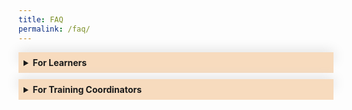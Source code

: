 ```yaml
---
title: FAQ
permalink: /faq/
---
```

<style>
.Accordion-Paragraph {
	 font-size: 1em;
	 margin-left: 0.5em;
	 margin-right: 0.5em;
	 margin-top: 2em;
	}
	
	summary {
		background-color: #f7dbbe;
		padding:8px;
		margin-bottom: -20px;
		font-weight: bold;
		transition: all 0.5s ease;
	}
	
	summary:hover{
		cursor: pointer;
		color: white;
		background-color: #F68B1F;
		
	}
	
	details[open] {
		background-color: #f7f0f0;

	}
	
details {
		box-shadow: 0px 0px 20px #d4d4d4;
		margin-top: 1em;
		margin-bottom: 2.2em;
	}

.mini-header {
	font-weight: bold;
	
	}


</style>

<details><summary>For Learners</summary>
	<div class="Accordion-Paragraph">
		<p>Find out how to register for programmes here.</p>
		<h4>Register for a Programme:</h4>
		<p class="mini-header">Searching for a programme</p> 
		<p>
	You can search for your preferred programmes on CSC’s Programme Portal. You will be able to filter your search by Domain, Programme Type, Audience, Duration, Period and Cost. To filter by Domain, click on the “Discover Our Programmes” button at the top of the page. A small pop-out window will appear, and you can select your preferred domains when you click on the “Select a Domain” field. The other filters are found at the left-hand side of the page where the programmes are listed.
</p>
		<p class="mini-header">No suitable data for the programme you wish to register</p>
		<p>Sign up at 'Add to Watchlist' to get a notification when the next available run is published on the programme portal.</p>
		<p class="mini-header">How to Register</p>
		<p>You can register via our <a href="https://register.csc.gov.sg/">CSC programme portal</a>. navigate to your desired programme, and click on the "Apply Now” button. Your Training Coordinator has up to 3 working days to approve your registration request. Once it’s been approved, you’ll receive an email notification.&nbsp;&nbsp;

Note: To attend milestone programmes, you have to be nominated by your agency. Contact your Training Coordinator to find out more.</p>
		<p class="mini-header">When to Register</p>
		<p>Register for a programme at least 1 month before the start date. Most programmes accept registrations on a first-come, first-serve basis, so it’s better to register early. Pro tip:&nbsp; Registration normally closes 5 working days before each programme’s start date, unless otherwise stated.</p>
		<p class="mini-header">Confirming your Registration</p>
		<p>We’ll let you know about your registration status 2 to 3 weeks before the programme starts. Once your registration is confirmed, we’ll send you a Programme Placement Letter (PPL) via email. The PPL will contain administrative details of your programme. While we’ll always do our best to confirm your registration as early as possible, sometimes classes are postponed or cancelled due to unforeseen circumstances.</p>
		<p class="mini-header">Learning with Disabilities</p>
		<p>The Civil Service College is committed to creating a learning environment that meets the diverse needs of its participants. If you anticipate or experience any barriers to learning in the programme you are interested in, please feel free to discuss your concerns with your Training Coordinator and CSC’s Customer Experience Team. Learners with disabilities may also wish to work with your Training Coordinator and CSC’s Customer Experience Team to discuss options to improve the learning experience for you. Please also let us know what level of assistance you prefer.</p>
		<h4>Attending Your Programme:</h4>
		<p class="mini-header">Let Us Know You’re Here</p>
		<p>Simply scan your NRIC, driving licence or staff pass at any of our kiosks conveniently located throughout CSC. If you have any other form of identification with your NRIC barcode on it, that'll work too.</p>
		<p class="mini-header">Where to Find the Kiosks</p>
		<p>
			There are 10 Kiosks conveniently located throughout CSC:
		</p><ul>
			<li>Level 1 - 4 kiosks</li>
			<li>Level 2 - 1 kiosk</li>
			<li>Level 3 - 3 kiosks</li>
			<li>Level 4 - 1 kiosk</li>
			<li>Level 5 - 1 kiosk</li>
		</ul>
		You may scan your ID at any kiosk - it doesn't matter where your class is being held.
		<p></p>
		<p class="mini-header">How Many Times to Scan</p>
		<p>You only need to scan your ID once per day. If your class takes place over a few days, you'll need to scan your ID on each and every day.</p>
		<p class="mini-header">I Didn’t Bring Any ID</p>
		<p>You can manually enter your NRIC number at any kiosk to let us know you're here.</p>
		<p class="mini-header">I Forgot to Scan My ID</p>
		<p>Unfortunately, this would mean you will not receive your e-certificate for the class.</p>
		<p class="mini-header">Name Labels</p>
		<p>After you've scanned your ID, a personalised name label will be printed for you. For security purposes, you must display your name label prominently at all times when in CSC.</p>
		<p class="mini-header">My Label Went Missing</p>
		<p>You can reprint your name label if you need to. You can do so at any time between 8.00am to 5.15pm on the day of your class.</p>
		<p class="mini-header">I’m Replacing My Colleague</p>
		<p>Contact your Training Coordinator to find out the title or code of the programme you are supposed to attend. Once you have that information, you can enter it any of the kiosks to e-register your attendance. The kiosk will prompt you to key in the name of the colleague you are replacing, so please have this information ready as well.</p>
		<p class="mini-header">The Colleague I’m Replacing Has Turned Up for Class</p>
		<p>Please double check with your Training Coordinator. If you still need to replace your colleague, please approach the Course Administrator or Trainer for further assistance.</p>
		<p class="mini-header">I’ve Been Replaced By Mistake</p>
		<p>Please verify with your Training Coordinator or contact us for further assistance.</p>
		<h4>Cancelling Your Registration:</h4>
		<p class="mini-header">Cancelling your application before Training Coordinator (TC) approval</p>
		<p>You may cancel an application that your TC has not yet approved on the portal directly under the “Check Application Staus” page by clicking on the “Withdraw” button on the relevant application under the “Pending Applications” section.   </p>
		<p class="mini-header">Sending a Replacement</p>
		<p>For most programmes, we’re happy to let your colleague replace you at no extra charge. We strongly encourage you to select a colleague with a similar profile, so he or she can fully benefit from the programme.<br>Email us at <a href="mailto:cscollege@cscollege.gov.sg">cscollege@cscollege.gov.sg</a> at least 5 working days before the programme starts. Include the following:
		</p><ul>
			<li>Your name</li>
			<li>Programme title</li>
			<li>Programme date(s)</li>
			<li>Your replacement’s details:</li>
			<ol>
				<li>Name</li>
				<li>NRIC</li>
				<li>Email Address</li>
				<li>Department</li>
		 </ol>
		</ul>
	Note: For programmes that require pre-coursework or screening, we’ll let you know if your request to send a replacement is successful.
		<p class="mini-header">Withdrawing Your Registration</p>
		<p>If you can’t find a colleague to replace you, or if the programme doesn’t allow for it, you’ll need to withdraw your registration. To do so, email us at cscollege@cscollege.gov.sg at least 3 weeks before the programme starts to avoid any penalty charges.&nbsp;
<br>
If you withdraw your registration less than 3 weeks before the programme starts, a withdrawal fee will be incurred (equivalent to 25% of the programme fee).&nbsp;
<br>
If you don’t withdraw your registration at all, you’ll be considered absent and the full programme fee will be charged.</p>
	
	
</div>
	</details>
	
<details><summary>For Training Coordinators</summary>
		<div class="Accordion-Paragraph">
			<p>Find out how to manage your Training Coordinator account, register your officers for programmes and request for in-house training.</p>
			<h4>Managing Your Training Coordinator Account</h4>
			<p class="mini-header">Creating An Account</p>
			<p>Email us at <a href="mailto:cscollege@cscollege.gov.sg">cscollege@cscollege.gov.sg</a>with the following information:</p>
<ul>
  <li>Name</li>
  <li>NRIC</li>
  <li>Email address</li>
  <li>Contact number</li>
  <li>Designation</li>
  <li>Organisation</li>
			</ul>
		<p class="mini-header">Update Your Agency's Contact List</p>
			<p>Email us <a href="mailto:cscollege@cscollege.gov.sg">cscollege@cscollege.gov.sg</a> with the updates.</p>
			<h4>Registering Your Officers for Programmes</h4>
			<p class="mini-header">Individual or Bulk Registration</p>
			<p>You can register up to 4 officers per agency for each run of a programme. However, this number may vary based on the programme. Keep this in mind when registering your officers for programmes. We’ll contact you if we’re unable to accept all or some of your registrations.&nbsp;&nbsp;

Pro tip: You can also use the Individual or Bulk Registration function to register yourself for programmes.</p>
			<p class="mini-header">Registration Closing Dates</p>
			<p>Registration normally closes 5 working days before the start date, unless otherwise stated. If your officer chooses to register just before the closing date, you may need to submit the application directly on their behalf to avoid unsuccessful registration. </p>
			<p class="mini-header">Reviewing Your Officer’s Registration</p>
			<p>When your officer registers for a programme, you have up to 3 working days to review and approve the registration request. Once you’ve approved it, your officer will be notified via email. However, if you register on an officer’s behalf, there is no review or approval required.</p>
			<p class="mini-header">Unable to Review Registrations in Time</p>
			<p>If you don’t respond to a registration request by the end of the second day, it will be routed to your Covering TC. Both the officer and you will be cc-ed in the email to your Covering TC. Any registration request not approved after 3 days will lapse and cannot be reactivated. The officer can re-submit a new application if their application has lapsed.</p>
			<p class="mini-header">How to set “Covering Training Coordinator (TC)”</p>
			<p>A Covering TC is another TC whom a pending application would be routed to for approval, if the selected TC does not approve the application by the end of the second day. You can set your Covering TC on the “Profile” page by clicking on the “Covering TC” button.&nbsp;

Note: Only one Covering TC can be assigned to each TC.</p>
			<p class="mini-header">Registration Status</p>
					<p>We’ll email the officer and you about the registration status 2 to 3 weeks before the programme starts. If registration is successful:             </p><ul>
			<li>The officer will receive a Programme Placement Letter (PPL).</li>
			<li>You will receive a PPL summary for each programme. It lists the officers from your agency attending the programme.</li>
		</ul>
		Note: Whenever possible, we will send the PPLs as soon as the programme is confirmed. In most cases, we can only confirm the programme 3 weeks before it starts.
			<p></p>
			<p class="mini-header">Contacting Us</p>
	<p>You can reach us in many ways. Find out more on our <a href="/contact-us">Contact Us page.</a></p>
		<h4>Attendance of Your Officers</h4>
	<p class="mini-header">Let Us Know They’re Here</p>
			<p>Your officers simply need to scan NRIC, driving licence or staff pass at any of the kiosks conveniently located throughout CSC.</p>
	<p class="mini-header">What to Bring</p>
			<p>Your officers will need to bring any form of identification with their NRIC barcode on it, such as their NRIC, driving licence or staff pass. If there is no form of identification, the officer can manually enter their NRIC number at any of the kiosks. </p>
	<p class="mini-header">Name Labels for Officers</p>
			<p>After scanning, a personalised name label will be printed. For security purposes, your officers must display their name labels prominently at all times when in CSC. Name labels can be re-printed if requested (anytime between 8.00am to 5.15pm)</p>
	<p class="mini-header">Sending a Replacement Officer</p>
			<p>Please notify us at <a href="mailto:cscollege@cscollege.gov.sg">cscollege@cscollege.gov.sg</a> with the details of the replacement(s) at least 5 working days before the class starts. </p>
	<p class="mini-header">What the Replacing Officer Needs to Know </p>
			<p>All officers replacing their colleagues will need to have the following information: Name of colleague being replaced, Title of the course or course code This will ensure that the replacement is processed successfully.</p>
	<p class="mini-header">Where to Get Assistance</p>
			<p>Officers can email us at <a href="mailto:cscollege@cscollege.gov.sg">cscollege@cscollege.gov.sg</a> if they require assistance before their programme. If they require assistance on the day of their programme, they can approach the Trainers or Programme Administrators.</p>
	<p class="mini-header">Replaced Officer Turns Up for Class</p>
			<p>We will need you to validate the details. As soon as you have established who should attend the class, please advise both officers to approach the Course Administrator or Trainer for further assistance.</p>
	<p class="mini-header">More Questions?</p>
			<p>If you have any questions not addressed above, you can contact us at cscollege@cscollege.gov.sg </p>
			<h4>Request for In-House Training</h4>
	<p class="mini-header">In-House Training</p>
			<p>We offer in-house training programmes to meet your agency’s specific needs and challenges. You can choose from standard or customised in-house programmes.</p>
	<p class="mini-header">Standard In-house Programmes</p>
			<p>A standard in-house programme covers the same material as a public run programme. The advantage is that your organisation can choose the location and timing of the programme, and which officers to participate in it. Most programmes have an in-house option.</p>
			<p class="mini-header">Customised In-house Programmes</p>
			<p>If your agency has specific work challenges, a standard in-house programme may not meet your needs. We can customise our programmes by working with you to analyse and determine your agency’s training needs. If you’re keen, please email the completed Training Needs Analysis (Word, 63KB) questionnaire to your Agency Engagement Manager.</p>
			<p class="mini-header">Class Sizes</p>
			<p>The minimum and maximum class sizes for in-house training are fixed. If your agency does not meet the minimum class size, please register them for a public-run instead.</p>
			<p class="mini-header">Costs</p>
			<p>Please contact your Agency Engagement Manager to ask for a cost estimate.</p>
			<p class="mini-header">Venues</p>
			<p>We can conduct in-house programmes at CSC or at a location of your choice, as long as heavy logistics or specialised equipment are not required. You can reduce costs by having the programme conducted at your office.</p>
			<p class="mini-header">How to Apply for In-House Training</p>
			<p>Email your Agency Engagement Manager with the following:
			</p><ul>
				<li>Programme title</li>
				<li>Course code</li>
				<li>Preferred venue (CSC or your agency’s venue)</li>
				<li>Preferred training period (please allow a lead time of 8 weeks)</li>
				<li>Number of times you’d like to run the programme</li>
				<li>Standard in-house or customised programme request</li>
			</ul>
			We’ll respond within 3 – 5 working days. <br>
			Find out who is your Agency Engagement Manager <a href="https://sgdcs.sgnet.gov.sg/sites/CSC/CCR/Shared%20Documents/LD%20Microsite%20Content%20(Others)/AE%20Manager%20List%20(25%20April%202023).pdf">here</a>. (This file can only be view on the intranet)
<p></p>
	
	
		
	
	
	
</div>
</details>